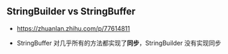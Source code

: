## StringBuilder vs StringBuffer

- https://zhuanlan.zhihu.com/p/77614811

-  StringBuffer 对几乎所有的方法都实现了**同步**，StringBuilder 没有实现同步


